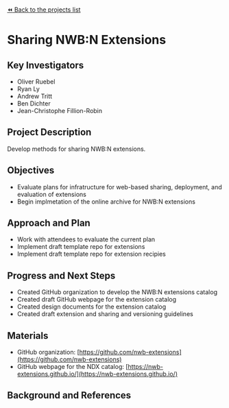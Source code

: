 [:rewind: Back to the projects list](../../README.md#ProjectsList)

<!-- For information on how to write GitHub .md files see https://guides.github.com/features/mastering-markdown/ -->

# Sharing NWB:N Extensions

## Key Investigators

- Oliver Ruebel
- Ryan Ly
- Andrew Tritt
- Ben Dichter
- Jean-Christophe Fillion-Robin

## Project Description

Develop methods for sharing NWB:N extensions.

## Objectives

- Evaluate plans for infratructure for web-based sharing, deployment, and evaluation of extensions
- Begin implmetation of the online archive for NWB:N extensions

## Approach and Plan

- Work with attendees to evaluate the current plan
- Implement draft template repo for extensions
- Implement draft template repo for extension recipies 

## Progress and Next Steps

- Created GitHub organization to develop the NWB:N extensions catalog 
- Created draft GitHub webpage for the extension catalog
- Created design documents for the extension catalog
- Created draft extension and sharing and versioning guidelines

## Materials

- GitHub organization: [https://github.com/nwb-extensions](https://github.com/nwb-extensions)
- GitHub webpage for the NDX catalog: [https://nwb-extensions.github.io/](https://nwb-extensions.github.io/)


## Background and References

<!--Use this space for information that may help people better understand your project, like links to papers, source code, or data ,e.g:-->
<!-- - Source code: https://github.com/YourUser/YourRepository -->
<!-- - Documentation: https://link.to.docs -->
<!-- - Test data: https://link.to.test.data -->

